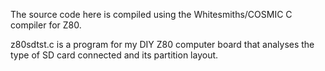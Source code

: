 The source code here is compiled using the Whitesmiths/COSMIC C compiler for Z80.

z80sdtst.c is a program for my DIY Z80 computer board that analyses the type of SD card connected and its partition layout.

